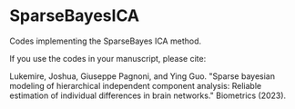# SparseBayesICA

Codes implementing the SparseBayes ICA method.

If you use the codes in your manuscript, please cite:

Lukemire, Joshua, Giuseppe Pagnoni, and Ying Guo. "Sparse bayesian modeling of hierarchical independent component analysis: Reliable estimation of individual differences in brain networks." Biometrics (2023).
